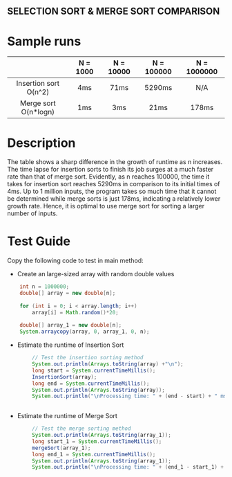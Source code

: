 ## SELECTION SORT & MERGE SORT COMPARISON

# Sample runs

|                        | N = 1000 | N = 10000 | N = 100000 | N = 1000000 |
|:----------------------:|:--------:|:---------:|:----------:|:-----------:|
| Insertion sort  O(n^2) |    4ms   |    71ms   |   5290ms   |     N/A     |
|  Merge sort O(n*logn)  |    1ms   |    3ms    |    21ms    |    178ms    |

# Description

The table shows a sharp difference in the growth of runtime as n increases. The time lapse for insertion sorts to finish its job surges at a much faster rate than that of merge sort. Evidently, as n reaches 100000, the time it takes for insertion sort reaches 5290ms in comparison to its initial times of 4ms. Up to 1 million inputs, the program takes so much time that it cannot be determined while merge sorts is just 178ms, indicating a relatively lower growth rate. Hence, it is optimal to use merge sort for sorting a larger number of inputs.


# Test Guide

Copy the following code to test in main method: 

*   Create an large-sized array with random double values
```java
    int n = 1000000;
    double[] array = new double[n];
    
    for (int i = 0; i < array.length; i++)
        array[i] = Math.random()*20;
    
    double[] array_1 = new double[n];
    System.arraycopy(array, 0, array_1, 0, n);
```

*   Estimate the runtime of Insertion Sort

```java
		// Test the insertion sorting method
		System.out.println(Arrays.toString(array) +"\n");
		long start = System.currentTimeMillis();
		InsertionSort(array);
		long end = System.currentTimeMillis();
		System.out.println(Arrays.toString(array));
		System.out.println("\nProcessing time: " + (end - start) + " ms \n"); 
		
```
*    Estimate the runtime of Merge Sort
```java
		// Test the merge sorting method
		System.out.println(Arrays.toString(array_1));
		long start_1 = System.currentTimeMillis();
		mergeSort(array_1);
		long end_1 = System.currentTimeMillis();
		System.out.println(Arrays.toString(array_1));
        System.out.println("\nProcessing time: " + (end_1 - start_1) + " ms\n");
        
```

